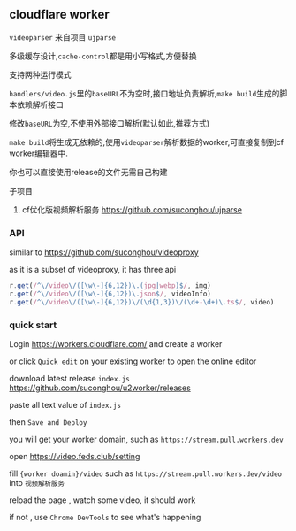 ## cloudflare worker

`videoparser` 来自项目 `ujparse`

多级缓存设计,`cache-control`都是用小写格式,方便替换

支持两种运行模式


`handlers/video.js`里的`baseURL`不为空时,接口地址负责解析,`make build`生成的脚本依赖解析接口


修改`baseURL`为空,不使用外部接口解析(默认如此,推荐方式)

`make build`将生成无依赖的,使用`videoparser`解析数据的worker,可直接复制到cf worker编辑器中.


你也可以直接使用release的文件无需自己构建

子项目

1. cf优化版视频解析服务 https://github.com/suconghou/ujparse

### API

similar to https://github.com/suconghou/videoproxy

as it is a subset of videoproxy, it has three api

```javascript
r.get(/^\/video\/([\w\-]{6,12})\.(jpg|webp)$/, img)
r.get(/^\/video\/([\w\-]{6,12})\.json$/, videoInfo)
r.get(/^\/video\/([\w\-]{6,12})\/(\d{1,3})\/(\d+-\d+)\.ts$/, video)
```


### quick start


Login https://workers.cloudflare.com/ and create a worker 

or click `Quick edit` on your existing worker to open the online editor

download latest release `index.js` https://github.com/suconghou/u2worker/releases

paste all text value of `index.js`

then `Save and Deploy` 

you will get your worker domain, such as `https://stream.pull.workers.dev`

open https://video.feds.club/setting 

fill `{worker doamin}/video` such as `https://stream.pull.workers.dev/video` into `视频解析服务`

reload the page , watch some video, it should work

if not , use `Chrome DevTools` to see what's happening

